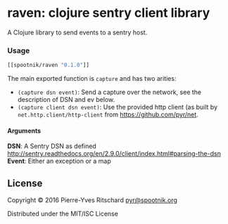 raven: clojure sentry client library
====================================

A Clojure library to send events to a sentry host.


### Usage

```clojure
[[spootnik/raven "0.1.0"]]
```

The main exported function is `capture` and has two arities:

- `(capture dsn event)`: Send a capture over the network, see the description of DSN and ev below.
- `(capture client dsn event)`: Use the provided http client (as built by `net.http.client/http-client` from https://github.com/pyr/net.

#### Arguments

**DSN**: A Sentry DSN as defined http://sentry.readthedocs.org/en/2.9.0/client/index.html#parsing-the-dsn
**Event**: Either an exception or a map


## License

Copyright © 2016 Pierre-Yves Ritschard <pyr@spootnik.org>

Distributed under the MIT/ISC License
